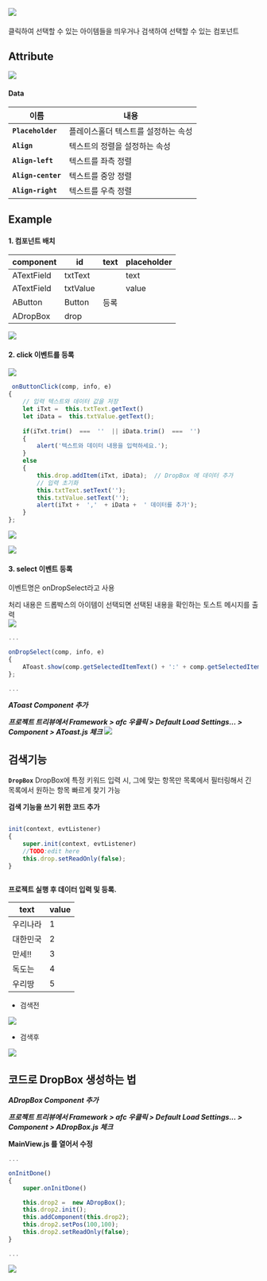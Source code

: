 ![](https://wikidocs.net/images/page/24712/dropBox.png)
####
클릭하여 선택할 수 있는 아이템들을 띄우거나 검색하여 선택할 수 있는 컴포넌트
 
## Attribute
![](https://wikidocs.net/images/page/24712/db_Attribute.png) 
 
#### Data
| 이름 | 내용 |
|--|--|
| **`Placeholder`** | 플레이스홀더 텍스트를 설정하는 속성 |
| **`Align`** | 텍스트의 정렬을 설정하는 속성 |
| **`Align-left`** | 텍스트를 좌측 정렬 |
| **`Align-center`** | 텍스트를 중앙 정렬 |
| **`Align-right`** | 텍스트를 우측 정렬 |

## Example

#### 1. 컴포넌트 배치
 
| component |id |text |	placeholder |
| -------- | -------- | -------- | --------
| ATextField|txtText |	| text |
| ATextField |txtValue|	  |	value |
| AButton |	Button |등록|  |
| ADropBox |drop  |	|  | 
 
![](https://wikidocs.net/images/page/24712/dp_screen2.png) 
 
#### 2.  click 이벤트를 등록
![](https://wikidocs.net/images/page/24712/db_regi.png)

```javascript
 onButtonClick(comp, info, e)
{
	// 입력 텍스트와 데이터 값을 저장
	let iTxt =  this.txtText.getText()
	let	iData =  this.txtValue.getText();
		
	if(iTxt.trim()  ===  ''  || iData.trim()  ===  '')
	{
		alert('텍스트와 데이터 내용을 입력하세요.');
	}
	else
	{
		this.drop.addItem(iTxt, iData);  // DropBox 에 데이터 추가
		// 입력 초기화
		this.txtText.setText('');
		this.txtValue.setText('');
		alert(iTxt +  ','  + iData +  ' 데이터를 추가');
	}
};  
```
![](https://wikidocs.net/images/page/24712/dp_test3.png)
   
   ![](https://wikidocs.net/images/page/24712/db_test2.png)
   
#### 3.  select 이벤트 등록 

이벤트명은 onDropSelect라고 사용

처리 내용은 드롭박스의 아이템이 선택되면 선택된 내용을 확인하는 토스트 메시지를 출력  
![](https://wikidocs.net/images/page/24712/db_select.png)
 
```javascript
...

onDropSelect(comp, info, e) 
{ 
    AToast.show(comp.getSelectedItemText() + ':' + comp.getSelectedItemData());    
};
 
...
```
***AToast Component 추가***

**_프로젝트 트리뷰에서 Framework > afc 우클릭 > Default Load Settings... > Component > AToast.js 체크_**
![](https://wikidocs.net/images/page/24712/dp_test_suc.png)
 

## 검색기능

**`DropBox`** DropBox에 특정 키워드 입력 시, 그에 맞는 항목만 목록에서 필터링해서 긴 목록에서 원하는 항목 빠르게 찾기 가능

**검색 기능을 쓰기 위한 코드 추가**
```javascript

init(context, evtListener)
{
	super.init(context, evtListener)
	//TODO:edit here
	this.drop.setReadOnly(false);
}
 
```
 
**프로젝트 실행 후 데이터 입력 및 등록.**

| text | value |
|--|--|
| 우리나라 | 1 |
| 대한민국 | 2 |
| 만세!! | 3 |
| 독도는 | 4 |
| 우리땅 | 5 |




 * 검색전
 
![](https://wikidocs.net/images/page/24712/db_search_before.png)

 * 검색후

![](https://wikidocs.net/images/page/24712/db_search_after.png)


## 코드로 DropBox 생성하는 법

**_ADropBox Component 추가_**

**_프로젝트 트리뷰에서 Framework > afc 우클릭 > Default Load Settings... > Component > ADropBox.js 체크_**

**MainView.js 를 열어서 수정**

```javascript
...

onInitDone()
{
	super.onInitDone()

	this.drop2 =  new ADropBox();
	this.drop2.init();
	this.addComponent(this.drop2);
	this.drop2.setPos(100,100);
	this.drop2.setReadOnly(false);
}

...
```
![](https://wikidocs.net/images/page/24712/dp_new.png)